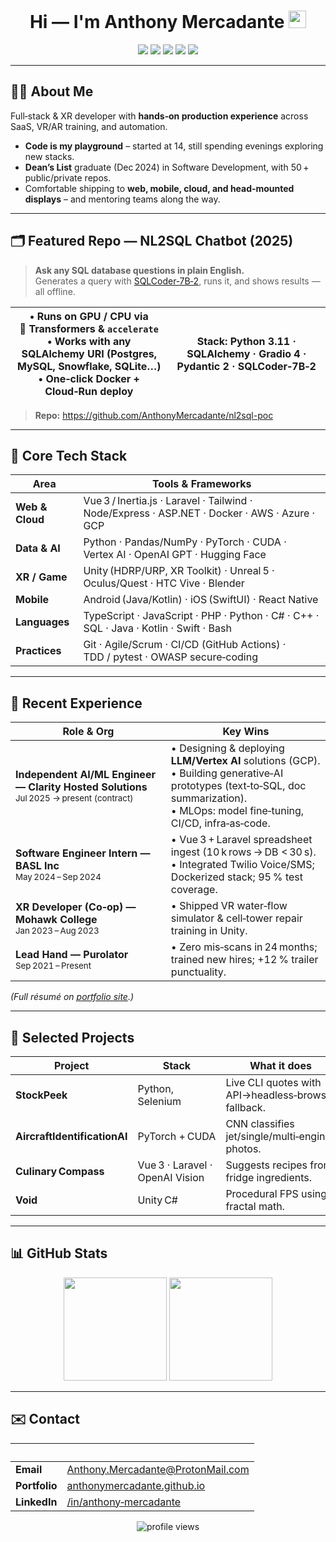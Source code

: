 <h1 align="center">
  Hi&nbsp;— I'm Anthony Mercadante&nbsp;<img src="https://media.giphy.com/media/hvRJCLFzcasrR4ia7z/giphy.gif" width="28">
</h1>

<p align="center">
  <a href="mailto:Anthony.Mercadante@ProtonMail.com"><img src="https://img.shields.io/badge/Email-D14836?logo=gmail&logoColor=white&style=for-the-badge"></a>
  <a href="https://anthonymercadante.github.io/"><img src="https://img.shields.io/badge/Portfolio-0A66C2?logo=google-chrome&logoColor=white&style=for-the-badge"></a>
  <a href="https://linkedin.com/in/anthony-mercadante-022367113"><img src="https://img.shields.io/badge/LinkedIn-0077B5?logo=linkedin&logoColor=white&style=for-the-badge"></a>
  <a href="https://www.instagram.com/anthony_mercadante/"><img src="https://img.shields.io/badge/Instagram-E4405F?logo=instagram&logoColor=white&style=for-the-badge"></a>
  <a href="https://youtube.com/@anthonymercadante695"><img src="https://img.shields.io/badge/YouTube-FF0000?logo=youtube&logoColor=white&style=for-the-badge"></a>
</p>

---

## 🧑‍💻 About Me  

Full‑stack & XR developer with **hands‑on production experience** across SaaS, VR/AR training, and automation.  
- **Code is my playground** – started at 14, still spending evenings exploring new stacks.  
- **Dean’s List** graduate (Dec 2024) in Software Development, with 50 + public/private repos.  
- Comfortable shipping to **web, mobile, cloud, and head‑mounted displays** – and mentoring teams along the way.

---

## 🗂️ Featured Repo — NL2SQL Chatbot (2025)

> **Ask any SQL database questions in plain English.**  
> Generates a query with <a href="https://huggingface.co/defog/sqlcoder-7b-2">SQLCoder‑7B‑2</a>, runs it, and shows results — all offline.

| • Runs on GPU / CPU via 🤗 Transformers & `accelerate` <br>• Works with any SQLAlchemy URI (Postgres, MySQL, Snowflake, SQLite…) <br>• One‑click Docker + Cloud‑Run deploy | **Stack**: Python 3.11 · SQLAlchemy · Gradio 4 · Pydantic 2 · SQLCoder‑7B‑2 |
| --- | --- |

> **Repo:** <https://github.com/AnthonyMercadante/nl2sql-poc>

---

## 🔧 Core Tech Stack

| Area            | Tools & Frameworks                                                                               |
|-----------------|--------------------------------------------------------------------------------------------------|
| **Web & Cloud** | Vue 3 / Inertia.js · Laravel · Tailwind · Node/Express · ASP.NET · Docker · AWS · Azure · GCP    |
| **Data & AI**   | Python · Pandas/NumPy · PyTorch · CUDA · Vertex AI · OpenAI GPT · Hugging Face                   |
| **XR / Game**   | Unity (HDRP/URP, XR Toolkit) · Unreal 5 · Oculus/Quest · HTC Vive · Blender                      |
| **Mobile**      | Android (Java/Kotlin) · iOS (SwiftUI) · React Native                                            |
| **Languages**   | TypeScript · JavaScript · PHP · Python · C# · C++ · SQL · Java · Kotlin · Swift · Bash           |
| **Practices**   | Git · Agile/Scrum · CI/CD (GitHub Actions) · TDD / pytest · OWASP secure‑coding                  |

---

## 🏢 Recent Experience

| Role & Org | Key Wins |
|------------|----------|
| **Independent AI/ML Engineer — Clarity Hosted Solutions**<br><small>Jul 2025 → present (contract)</small> | • Designing & deploying **LLM/Vertex AI** solutions (GCP).<br>• Building generative‑AI prototypes (text‑to‑SQL, doc summarization).<br>• MLOps: model fine‑tuning, CI/CD, infra‑as‑code.
| **Software Engineer Intern — BASL Inc**<br><small>May 2024 – Sep 2024</small> | • Vue 3 + Laravel spreadsheet ingest (10 k rows → DB < 30 s).<br>• Integrated Twilio Voice/SMS; Dockerized stack; 95 % test coverage. |
| **XR Developer (Co‑op) — Mohawk College**<br><small>Jan 2023 – Aug 2023</small> | • Shipped VR water‑flow simulator & cell‑tower repair training in Unity. |
| **Lead Hand — Purolator**<br><small>Sep 2021 – Present</small> | • Zero mis‑scans in 24 months; trained new hires; +12 % trailer punctuality. |

*(Full résumé on <a href="https://anthonymercadante.github.io/">portfolio site</a>.)*

---

## 🌟 Selected Projects

| Project | Stack | What it does |
|---------|-------|--------------|
| **StockPeek** | Python, Selenium | Live CLI quotes with API→headless‑browser fallback. |
| **AircraftIdentificationAI** | PyTorch + CUDA | CNN classifies jet/single/multi‑engine photos. |
| **Culinary Compass** | Vue 3 · Laravel · OpenAI Vision | Suggests recipes from fridge ingredients. |
| **Void** | Unity C# | Procedural FPS using fractal math. |

---

## 📊 GitHub Stats
<p align="center">
  <img src="https://github-readme-stats.vercel.app/api?username=AnthonyMercadante&show_icons=true&theme=default" height="165">
  <img src="https://github-readme-stats.vercel.app/api/top-langs/?username=AnthonyMercadante&layout=compact&hide=jupyter%20notebook" height="165">
</p>

---

## ✉️ Contact

| &nbsp; | &nbsp; |
|--------|-------|
| **Email** | <a href="mailto:Anthony.Mercadante@ProtonMail.com">Anthony.Mercadante@ProtonMail.com</a> |
| **Portfolio** | <a href="https://anthonymercadante.github.io/">anthonymercadante.github.io</a> |
| **LinkedIn** | <a href="https://linkedin.com/in/anthony-mercadante-022367113">/in/anthony‑mercadante</a> |

<p align="center">
  <img src="https://komarev.com/ghpvc/?username=AnthonyMercadante&style=flat-square&color=blue" alt="profile views"/>
</p>
